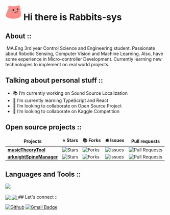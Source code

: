 <h1><img src="imgs/meow_party.gif" width="50"/> Hi there is Rabbits-sys</h1>

## About ::

​	MA.Eng 3rd year Control Science and Engineering student. Passionate about Robotic Sensing, Computer Vision and Machine Learning. Also, have some experience in Micro-controller Development. Currently learning new technologies to implement on real world projects.

## Talking about personal stuff ::

- 📚 I’m currently working on Sound Source Localization
- 🌱 I’m currently learning TypeScript and React
- 👯 I’m looking to collaborate on Open Source Project
- 💬 I’m looking to collaborate on Kaggle Competition

## Open source projects ::

<table>
  <thead align="center">
    <tr border: none;>
      <td><b> Projects</b></td>
      <td><b>⭐ Stars</b></td>
      <td><b>📚 Forks</b></td>
      <td><b>🛎 Issues</b></td>
      <td><b> Pull requests</b></td>
    </tr>
  </thead>
  <tbody>
    <tr>
      <td><a href="https://github.com/Rabbits-sys/musicTheoryTool"><b>musicTheoryTool</b></a></td>
      <td><img alt="Stars" src="https://img.shields.io/github/stars/Rabbits-sys/musicTheoryTool?style=flat-square&labelColor=343b41"/></td>
      <td><img alt="Forks" src="https://img.shields.io/github/forks/Rabbits-sys/musicTheoryTool?style=flat-square&labelColor=343b41"/></td>
      <td><img alt="Issues" src="https://img.shields.io/github/issues/Rabbits-sys/musicTheoryTool?style=flat-square&labelColor=343b41"/></td>
      <td><img alt="Pull Requests" src="https://img.shields.io/github/issues-pr/Rabbits-sys/musicTheoryTool?style=flat-square&labelColor=343b41"/></td>
    </tr>
    <tr>
      <td><a href="https://github.com/Rabbits-sys/arknightSpineManager"><b>arknightSpineManager</b></a></td>
      <td><img alt="Stars" src="https://img.shields.io/github/stars/Rabbits-sys/arknightSpineManager?style=flat-square&labelColor=343b41"/></td>
      <td><img alt="Forks" src="https://img.shields.io/github/forks/Rabbits-sys/arknightSpineManager?style=flat-square&labelColor=343b41"/></td>
      <td><img alt="Issues" src="https://img.shields.io/github/issues/Rabbits-sys/arknightSpineManager?style=flat-square&labelColor=343b41"/></td>
      <td><img alt="Pull Requests" src="https://img.shields.io/github/issues-pr/Rabbits-sys/arknightSpineManager?style=flat-square&labelColor=343b41"/></td>
    </tr>
  </tbody>
</table>


## Languages and Tools ::
<p align="left">
  <a href="https://skillicons.dev">
    <img src="https://skillicons.dev/icons?i=git,py,pytorch,qt,js,ts,css,electron,nodejs,wordpress" />
  </a>
</p>

<a href="https://github.com/anuraghazra/github-readme-stats">
  <img height=200 align="center" src="https://github-readme-stats.vercel.app/api?username=Rabbits-sys&theme=radical" />
</a>
<a href="https://github.com/anuraghazra/convoychat">
  <img height=200 align="center" src="https://github-readme-stats.vercel.app/api/top-langs?username=Rabbits-sys&layout=compact&langs_count=8&card_width=320" />
</a>
##  Let's connect ::

[![Github](https://img.shields.io/badge/GitHub-%2312100E.svg?&style=for-the-badge&logo=Github&logoColor=white)](https://github.com/Rabbits-sys) [![Gmail Badge](https://img.shields.io/badge/-yorkjing@126.com-c14438?style=for-the-badge&logo=Gmail&logoColor=white&link=mailto:yorkjing@126.com)](mailto:yorkjing@126.com)

